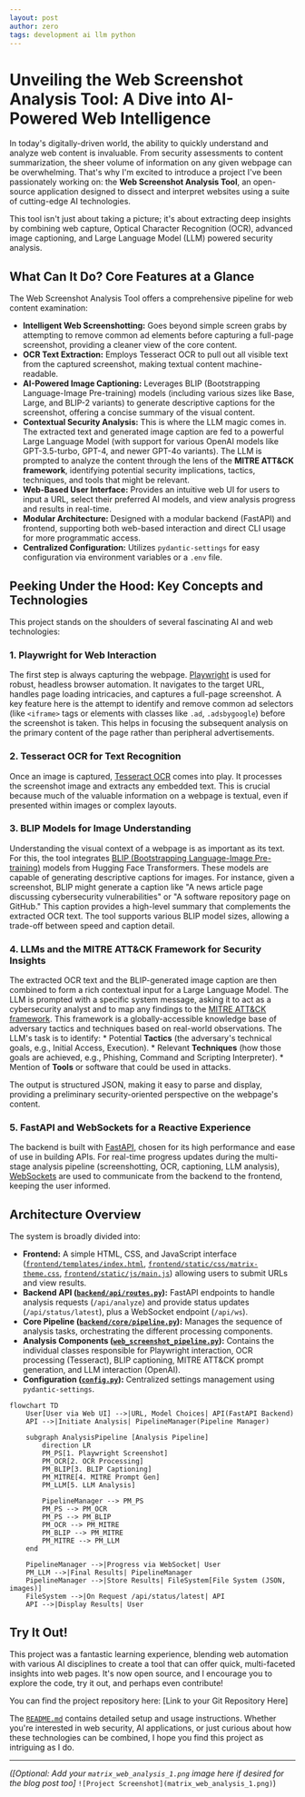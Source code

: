 ```yaml
---
layout: post
author: zero
tags: development ai llm python
---
```


# Unveiling the Web Screenshot Analysis Tool: A Dive into AI-Powered Web Intelligence

In today's digitally-driven world, the ability to quickly understand and analyze web content is invaluable. From security assessments to content summarization, the sheer volume of information on any given webpage can be overwhelming. That's why I'm excited to introduce a project I've been passionately working on: the **Web Screenshot Analysis Tool**, an open-source application designed to dissect and interpret websites using a suite of cutting-edge AI technologies.

This tool isn't just about taking a picture; it's about extracting deep insights by combining web capture, Optical Character Recognition (OCR), advanced image captioning, and Large Language Model (LLM) powered security analysis.

## What Can It Do? Core Features at a Glance

The Web Screenshot Analysis Tool offers a comprehensive pipeline for web content examination:

*   **Intelligent Web Screenshotting:** Goes beyond simple screen grabs by attempting to remove common ad elements before capturing a full-page screenshot, providing a cleaner view of the core content.
*   **OCR Text Extraction:** Employs Tesseract OCR to pull out all visible text from the captured screenshot, making textual content machine-readable.
*   **AI-Powered Image Captioning:** Leverages BLIP (Bootstrapping Language-Image Pre-training) models (including various sizes like Base, Large, and BLIP-2 variants) to generate descriptive captions for the screenshot, offering a concise summary of the visual content.
*   **Contextual Security Analysis:** This is where the LLM magic comes in. The extracted text and generated image caption are fed to a powerful Large Language Model (with support for various OpenAI models like GPT-3.5-turbo, GPT-4, and newer GPT-4o variants). The LLM is prompted to analyze the content through the lens of the **MITRE ATT&CK framework**, identifying potential security implications, tactics, techniques, and tools that might be relevant.
*   **Web-Based User Interface:** Provides an intuitive web UI for users to input a URL, select their preferred AI models, and view analysis progress and results in real-time.
*   **Modular Architecture:** Designed with a modular backend (FastAPI) and frontend, supporting both web-based interaction and direct CLI usage for more programmatic access.
*   **Centralized Configuration:** Utilizes `pydantic-settings` for easy configuration via environment variables or a `.env` file.

## Peeking Under the Hood: Key Concepts and Technologies

This project stands on the shoulders of several fascinating AI and web technologies:

### 1. Playwright for Web Interaction
The first step is always capturing the webpage. [Playwright](https://playwright.dev/) is used for robust, headless browser automation. It navigates to the target URL, handles page loading intricacies, and captures a full-page screenshot. A key feature here is the attempt to identify and remove common ad selectors (like `<iframe>` tags or elements with classes like `.ad`, `.adsbygoogle`) before the screenshot is taken. This helps in focusing the subsequent analysis on the primary content of the page rather than peripheral advertisements.

### 2. Tesseract OCR for Text Recognition
Once an image is captured, [Tesseract OCR](https://github.com/tesseract-ocr/tesseract) comes into play. It processes the screenshot image and extracts any embedded text. This is crucial because much of the valuable information on a webpage is textual, even if presented within images or complex layouts.

### 3. BLIP Models for Image Understanding
Understanding the visual context of a webpage is as important as its text. For this, the tool integrates [BLIP (Bootstrapping Language-Image Pre-training)](https://huggingface.co/docs/transformers/model_doc/blip) models from Hugging Face Transformers. These models are capable of generating descriptive captions for images. For instance, given a screenshot, BLIP might generate a caption like "A news article page discussing cybersecurity vulnerabilities" or "A software repository page on GitHub." This caption provides a high-level summary that complements the extracted OCR text. The tool supports various BLIP model sizes, allowing a trade-off between speed and caption detail.

### 4. LLMs and the MITRE ATT&CK Framework for Security Insights
The extracted OCR text and the BLIP-generated image caption are then combined to form a rich contextual input for a Large Language Model. The LLM is prompted with a specific system message, asking it to act as a cybersecurity analyst and to map any findings to the [MITRE ATT&CK framework](https://attack.mitre.org/). This framework is a globally-accessible knowledge base of adversary tactics and techniques based on real-world observations. The LLM's task is to identify:
    *   Potential **Tactics** (the adversary's technical goals, e.g., Initial Access, Execution).
    *   Relevant **Techniques** (how those goals are achieved, e.g., Phishing, Command and Scripting Interpreter).
    *   Mention of **Tools** or software that could be used in attacks.

The output is structured JSON, making it easy to parse and display, providing a preliminary security-oriented perspective on the webpage's content.

### 5. FastAPI and WebSockets for a Reactive Experience
The backend is built with [FastAPI](https://fastapi.tiangolo.com/), chosen for its high performance and ease of use in building APIs. For real-time progress updates during the multi-stage analysis pipeline (screenshotting, OCR, captioning, LLM analysis), [WebSockets](https://developer.mozilla.org/en-US/docs/Web/API/WebSockets_API) are used to communicate from the backend to the frontend, keeping the user informed.

## Architecture Overview

The system is broadly divided into:

*   **Frontend:** A simple HTML, CSS, and JavaScript interface ([`frontend/templates/index.html`](frontend/templates/index.html:1), [`frontend/static/css/matrix-theme.css`](frontend/static/css/matrix-theme.css), [`frontend/static/js/main.js`](frontend/static/js/main.js:1)) allowing users to submit URLs and view results.
*   **Backend API ([`backend/api/routes.py`](backend/api/routes.py:1)):** FastAPI endpoints to handle analysis requests (`/api/analyze`) and provide status updates (`/api/status/latest`), plus a WebSocket endpoint (`/api/ws`).
*   **Core Pipeline ([`backend/core/pipeline.py`](backend/core/pipeline.py:1)):** Manages the sequence of analysis tasks, orchestrating the different processing components.
*   **Analysis Components ([`web_screenshot_pipeline.py`](web_screenshot_pipeline.py:1)):** Contains the individual classes responsible for Playwright interaction, OCR processing (Tesseract), BLIP captioning, MITRE ATT&CK prompt generation, and LLM interaction (OpenAI).
*   **Configuration ([`config.py`](config.py:1)):** Centralized settings management using `pydantic-settings`.

```mermaid
flowchart TD
    User[User via Web UI] -->|URL, Model Choices| API(FastAPI Backend)
    API -->|Initiate Analysis| PipelineManager(Pipeline Manager)
    
    subgraph AnalysisPipeline [Analysis Pipeline]
        direction LR
        PM_PS[1. Playwright Screenshot]
        PM_OCR[2. OCR Processing]
        PM_BLIP[3. BLIP Captioning]
        PM_MITRE[4. MITRE Prompt Gen]
        PM_LLM[5. LLM Analysis]
        
        PipelineManager --> PM_PS
        PM_PS --> PM_OCR
        PM_PS --> PM_BLIP
        PM_OCR --> PM_MITRE
        PM_BLIP --> PM_MITRE
        PM_MITRE --> PM_LLM
    end

    PipelineManager -->|Progress via WebSocket| User
    PM_LLM -->|Final Results| PipelineManager
    PipelineManager -->|Store Results| FileSystem[File System (JSON, images)]
    FileSystem -->|On Request /api/status/latest| API
    API -->|Display Results| User
```

## Try It Out!

This project was a fantastic learning experience, blending web automation with various AI disciplines to create a tool that can offer quick, multi-faceted insights into web pages. It's now open source, and I encourage you to explore the code, try it out, and perhaps even contribute!

You can find the project repository here: [Link to your Git Repository Here]

The [`README.md`](README.md:1) contains detailed setup and usage instructions. Whether you're interested in web security, AI applications, or just curious about how these technologies can be combined, I hope you find this project as intriguing as I do.

---

*([Optional: Add your `matrix_web_analysis_1.png` image here if desired for the blog post too]* `![Project Screenshot](matrix_web_analysis_1.png)`)
